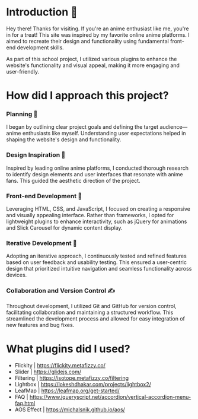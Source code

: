 # Introduction 👋
Hey there! Thanks for visiting. If you're an anime enthusiast like me, you're in for a treat! This site was inspired by my favorite online anime platforms. I aimed to recreate their design and functionality using fundamental front-end development skills.

As part of this school project, I utilized various plugins to enhance the website's functionality and visual appeal, making it more engaging and user-friendly.

# How did I approach this project? 
### Planning 📝
I began by outlining clear project goals and defining the target audience—anime enthusiasts like myself. Understanding user expectations helped in shaping the website's design and functionality.

### Design Inspiration 🎨
Inspired by leading online anime platforms, I conducted thorough research to identify design elements and user interfaces that resonate with anime fans. This guided the aesthetic direction of the project.

### Front-end Development 💼 
Leveraging HTML, CSS, and JavaScript, I focused on creating a responsive and visually appealing interface. Rather than frameworks, I opted for lightweight plugins to enhance interactivity, such as jQuery for animations and Slick Carousel for dynamic content display.

### Iterative Development 🔁
Adopting an iterative approach, I continuously tested and refined features based on user feedback and usability testing. This ensured a user-centric design that prioritized intuitive navigation and seamless functionality across devices.

### Collaboration and Version Control ✍️
Throughout development, I utilized Git and GitHub for version control, facilitating collaboration and maintaining a structured workflow. This streamlined the development process and allowed for easy integration of new features and bug fixes.

# What plugins did I used? 
- Flickity | https://flickity.metafizzy.co/  
- Slider | https://glidejs.com/ 
- Filtering | https://isotope.metafizzy.co/filtering
- Lightbox | https://lokeshdhakar.com/projects/lightbox2/
- LeafMap | https://leafmap.org/get-started/
- FAQ | https://www.jqueryscript.net/accordion/vertical-accordion-menu-faq.html
- AOS Effect | https://michalsnik.github.io/aos/ 

